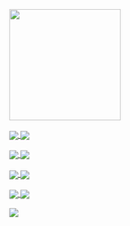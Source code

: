 <img height=200 align="center" src="https://github-readme-stats.vercel.app/api/top-langs?username=pixel365&layout=compact&langs_count=8&card_width=380" />
<br />
<br />
<a href="https://github.com/pixel365/pyreydenx">
  <img align="center" src="https://github-readme-stats.vercel.app/api/pin/?username=pixel365&repo=pyreydenx" />
</a>
<a href="https://github.com/pixel365/goreydenx">
  <img align="center" src="https://github-readme-stats.vercel.app/api/pin/?username=pixel365&repo=goreydenx" />
</a>
<br />
<br />
<a href="https://github.com/pixel365/Reyden-X-Java-SDK">
  <img align="center" src="https://github-readme-stats.vercel.app/api/pin/?username=pixel365&repo=Reyden-X-Java-SDK" />
</a>
<a href="https://github.com/pixel365/reydenx">
  <img align="center" src="https://github-readme-stats.vercel.app/api/pin/?username=pixel365&repo=reydenx" />
</a>
<br />
<br />
<a href="https://github.com/pixel365/ReydenX-PHP-SDK">
  <img align="center" src="https://github-readme-stats.vercel.app/api/pin/?username=pixel365&repo=ReydenX-PHP-SDK" />
</a>
<a href="https://github.com/pixel365/reydenx_elixir">
  <img align="center" src="https://github-readme-stats.vercel.app/api/pin/?username=pixel365&repo=reydenx_elixir" />
</a>
<br />
<br />
<a href="https://github.com/pixel365/Reyden-X-Reseller">
  <img align="center" src="https://github-readme-stats.vercel.app/api/pin/?username=pixel365&repo=Reyden-X-Reseller" />
</a>
<a href="https://github.com/pixel365/rdnx-cli">
  <img align="center" src="https://github-readme-stats.vercel.app/api/pin/?username=pixel365&repo=rdnx-cli" />
</a>
<br />
<br />
<a href="https://github.com/pixel365/reydenxv">
  <img align="center" src="https://github-readme-stats.vercel.app/api/pin/?username=pixel365&repo=reydenxv" />
</a>
